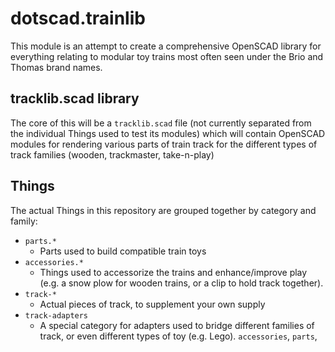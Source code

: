 # dotscad.trainlib

This module is an attempt to create a comprehensive OpenSCAD library for
everything relating to modular toy trains most often seen under the Brio and
Thomas brand names.

## tracklib.scad library

The core of this will be a `tracklib.scad` file (not currently separated from
the individual Things used to test its modules) which will contain OpenSCAD
modules for rendering various parts of train track for the different types
of track families (wooden, trackmaster, take-n-play)

## Things

The actual Things in this repository are grouped together by category and
family:


* `parts.*`
    * Parts used to build compatible train toys
* `accessories.*`
    * Things used to accessorize the trains and enhance/improve play (e.g. a
      snow plow for wooden trains, or a clip to hold track together).
* `track-*`
    * Actual pieces of track, to supplement your own supply
* `track-adapters`
    * A special category for adapters used to bridge different families of
      track, or even different types of toy (e.g. Lego).
`accessories`, `parts`, 


